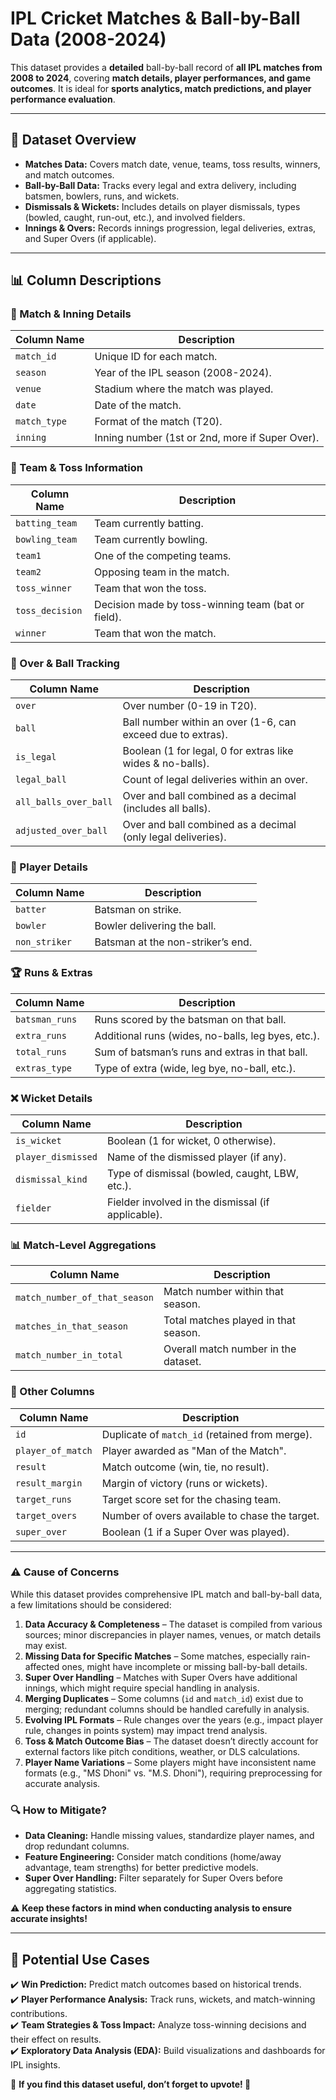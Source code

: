# **IPL Cricket Matches & Ball-by-Ball Data (2008-2024)**  

This dataset provides a **detailed** ball-by-ball record of **all IPL matches from 2008 to 2024**, covering **match details, player performances, and game outcomes**. It is ideal for **sports analytics, match predictions, and player performance evaluation**.  

---

## **📌 Dataset Overview**  
- **Matches Data:** Covers match date, venue, teams, toss results, winners, and match outcomes.  
- **Ball-by-Ball Data:** Tracks every legal and extra delivery, including batsmen, bowlers, runs, and wickets.  
- **Dismissals & Wickets:** Includes details on player dismissals, types (bowled, caught, run-out, etc.), and involved fielders.  
- **Innings & Overs:** Records innings progression, legal deliveries, extras, and Super Overs (if applicable).  

---

## **📊 Column Descriptions**  

### **📂 Match & Inning Details**  
| Column Name | Description |
|------------|-------------|
| `match_id` | Unique ID for each match. |
| `season` | Year of the IPL season (2008-2024). |
| `venue` | Stadium where the match was played. |
| `date` | Date of the match. |
| `match_type` | Format of the match (T20). |
| `inning` | Inning number (1st or 2nd, more if Super Over). |

### **🏏 Team & Toss Information**  
| Column Name | Description |
|------------|-------------|
| `batting_team` | Team currently batting. |
| `bowling_team` | Team currently bowling. |
| `team1` | One of the competing teams. |
| `team2` | Opposing team in the match. |
| `toss_winner` | Team that won the toss. |
| `toss_decision` | Decision made by toss-winning team (bat or field). |
| `winner` | Team that won the match. |

### **🔄 Over & Ball Tracking**  
| Column Name | Description |
|------------|-------------|
| `over` | Over number (0-19 in T20). |
| `ball` | Ball number within an over (1-6, can exceed due to extras). |
| `is_legal` | Boolean (1 for legal, 0 for extras like wides & no-balls). |
| `legal_ball` | Count of legal deliveries within an over. |
| `all_balls_over_ball` | Over and ball combined as a decimal (includes all balls). |
| `adjusted_over_ball` | Over and ball combined as a decimal (only legal deliveries). |

### **👤 Player Details**  
| Column Name | Description |
|------------|-------------|
| `batter` | Batsman on strike. |
| `bowler` | Bowler delivering the ball. |
| `non_striker` | Batsman at the non-striker’s end. |

### **🏆 Runs & Extras**  
| Column Name | Description |
|------------|-------------|
| `batsman_runs` | Runs scored by the batsman on that ball. |
| `extra_runs` | Additional runs (wides, no-balls, leg byes, etc.). |
| `total_runs` | Sum of batsman’s runs and extras in that ball. |
| `extras_type` | Type of extra (wide, leg bye, no-ball, etc.). |

### **❌ Wicket Details**  
| Column Name | Description |
|------------|-------------|
| `is_wicket` | Boolean (1 for wicket, 0 otherwise). |
| `player_dismissed` | Name of the dismissed player (if any). |
| `dismissal_kind` | Type of dismissal (bowled, caught, LBW, etc.). |
| `fielder` | Fielder involved in the dismissal (if applicable). |

### **📊 Match-Level Aggregations**  
| Column Name | Description |
|------------|-------------|
| `match_number_of_that_season` | Match number within that season. |
| `matches_in_that_season` | Total matches played in that season. |
| `match_number_in_total` | Overall match number in the dataset. |

### **📌 Other Columns**  
| Column Name | Description |
|------------|-------------|
| `id` | Duplicate of `match_id` (retained from merge). |
| `player_of_match` | Player awarded as "Man of the Match". |
| `result` | Match outcome (win, tie, no result). |
| `result_margin` | Margin of victory (runs or wickets). |
| `target_runs` | Target score set for the chasing team. |
| `target_overs` | Number of overs available to chase the target. |
| `super_over` | Boolean (1 if a Super Over was played). |

---

### **⚠️ Cause of Concerns**  

While this dataset provides comprehensive IPL match and ball-by-ball data, a few limitations should be considered:  

1. **Data Accuracy & Completeness** – The dataset is compiled from various sources; minor discrepancies in player names, venues, or match details may exist.  
2. **Missing Data for Specific Matches** – Some matches, especially rain-affected ones, might have incomplete or missing ball-by-ball details.  
3. **Super Over Handling** – Matches with Super Overs have additional innings, which might require special handling in analysis.  
4. **Merging Duplicates** – Some columns (`id` and `match_id`) exist due to merging; redundant columns should be handled carefully in analysis.  
5. **Evolving IPL Formats** – Rule changes over the years (e.g., impact player rule, changes in points system) may impact trend analysis.  
6. **Toss & Match Outcome Bias** – The dataset doesn’t directly account for external factors like pitch conditions, weather, or DLS calculations.  
7. **Player Name Variations** – Some players might have inconsistent name formats (e.g., "MS Dhoni" vs. "M.S. Dhoni"), requiring preprocessing for accurate analysis.  

### **🔍 How to Mitigate?**  
- **Data Cleaning:** Handle missing values, standardize player names, and drop redundant columns.  
- **Feature Engineering:** Consider match conditions (home/away advantage, team strengths) for better predictive models.  
- **Super Over Handling:** Filter separately for Super Overs before aggregating statistics.  

⚠️ **Keep these factors in mind when conducting analysis to ensure accurate insights!**

---

## **🎯 Potential Use Cases**  
✔️ **Win Prediction:** Predict match outcomes based on historical trends.  
✔️ **Player Performance Analysis:** Track runs, wickets, and match-winning contributions.  
✔️ **Team Strategies & Toss Impact:** Analyze toss-winning decisions and their effect on results.  
✔️ **Exploratory Data Analysis (EDA):** Build visualizations and dashboards for IPL insights.  

📢 **If you find this dataset useful, don’t forget to upvote! 🚀**  
